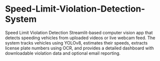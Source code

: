 # Speed-Limit-Violation-Detection-System
Speed Limit Violation Detection Streamlit-based computer vision app that detects speeding vehicles from uploaded videos or live webcam feed. The system tracks vehicles using YOLOv8, estimates their speeds, extracts license plate numbers using OCR, and provides a detailed dashboard with downloadable violation data and optional email reporting.
